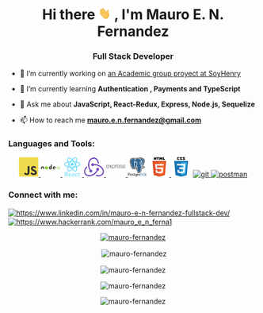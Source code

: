 <h1 align="center">Hi there <img src="https://raw.githubusercontent.com/ABSphreak/ABSphreak/master/gifs/Hi.gif" alt="wave" width="25px" height="25px"> , I'm Mauro E. N. Fernandez</h1>
<h3 align="center">Full Stack Developer</h3>

- 🔭 I’m currently working on [an Academic group proyect at SoyHenry](https://www.soyhenry.com/)

- 🌱 I’m currently learning **Authentication , Payments and TypeScript**

- 💬 Ask me about **JavaScript, React-Redux, Express, Node.js, Sequelize**

- 📫 How to reach me **mauro.e.n.fernandez@gmail.com**



<h3 align="left">Languages and Tools:</h3>
<p align="center">
  <a href="https://developer.mozilla.org/en-US/docs/Web/JavaScript" target="_blank" rel="noreferrer"> <img src="https://raw.githubusercontent.com/devicons/devicon/master/icons/javascript/javascript-original.svg" alt="javascript" width="40" height="40"/> </a>
    <a href="https://nodejs.org" target="_blank" rel="noreferrer"> <img src="https://raw.githubusercontent.com/devicons/devicon/master/icons/nodejs/nodejs-original-wordmark.svg" alt="nodejs" width="40" height="40"/> </a>
    <a href="https://reactjs.org/" target="_blank" rel="noreferrer"> <img src="https://raw.githubusercontent.com/devicons/devicon/master/icons/react/react-original-wordmark.svg" alt="react" width="40" height="40"/> </a>
  <a href="https://redux.js.org" target="_blank" rel="noreferrer"> <img src="https://raw.githubusercontent.com/devicons/devicon/master/icons/redux/redux-original.svg" alt="redux" width="40" height="40"/> </a>
    <a href="https://expressjs.com" target="_blank" rel="noreferrer"> <img src="https://raw.githubusercontent.com/devicons/devicon/master/icons/express/express-original-wordmark.svg" alt="express" width="40" height="40"/> </a>
  <a href="https://www.postgresql.org" target="_blank" rel="noreferrer"> <img src="https://raw.githubusercontent.com/devicons/devicon/master/icons/postgresql/postgresql-original-wordmark.svg" alt="postgresql" width="40" height="40"/></a>
  <a href="https://www.w3.org/html/" target="_blank" rel="noreferrer"> <img src="https://raw.githubusercontent.com/devicons/devicon/master/icons/html5/html5-original-wordmark.svg" alt="html5" width="40" height="40"/> </a> 
  <a href="https://www.w3schools.com/css/" target="_blank" rel="noreferrer"> <img src="https://raw.githubusercontent.com/devicons/devicon/master/icons/css3/css3-original-wordmark.svg" alt="css3" width="40" height="40"/></a>
  <a href="https://git-scm.com/" target="_blank" rel="noreferrer"> <img src="https://www.vectorlogo.zone/logos/git-scm/git-scm-icon.svg" alt="git" width="40" height="40"/> </a> 
  <a href="https://postman.com" target="_blank" rel="noreferrer"> <img src="https://www.vectorlogo.zone/logos/getpostman/getpostman-icon.svg" alt="postman" width="40" height="40"/> </a>
</p>

<h3 align="left">Connect with me:</h3>
<p align="left">
<a href="https://linkedin.com/in/https://www.linkedin.com/in/mauro-e-n-fernandez-fullstack-dev/" target="blank"><img align="center" src="https://raw.githubusercontent.com/rahuldkjain/github-profile-readme-generator/master/src/images/icons/Social/linked-in-alt.svg" alt="https://www.linkedin.com/in/mauro-e-n-fernandez-fullstack-dev/" height="30" width="40" /></a>
<a href="https://www.hackerrank.com/https://www.hackerrank.com/mauro_e_n_ferna1" target="blank"><img align="center" src="https://raw.githubusercontent.com/rahuldkjain/github-profile-readme-generator/master/src/images/icons/Social/hackerrank.svg" alt="https://www.hackerrank.com/mauro_e_n_ferna1" height="30" width="40" /></a>
</p>

<p align="center"> <a href="https://github.com/ryo-ma/github-profile-trophy"><img src="https://github-profile-trophy.vercel.app/?username=mauro-fernandez" alt="mauro-fernandez" /></a> </p>

<p align="center">&nbsp;<img align="center" src="https://github-readme-stats.vercel.app/api?username=mauro-fernandez&show_icons=true&locale=en" alt="mauro-fernandez" /></p>

<p align="center"><img align="center" src="https://github-readme-streak-stats.herokuapp.com/?user=mauro-fernandez&" alt="mauro-fernandez" /></p>

<p align="center"><img align="center" src="https://github-readme-stats.vercel.app/api/top-langs?username=mauro-fernandez&show_icons=true&locale=en&layout=compact" alt="mauro-fernandez" /></p>

<p align="center"> <img src="https://komarev.com/ghpvc/?username=mauro-fernandez&label=Profile%20views&color=04d727&style=flat" alt="mauro-fernandez" /> </p>


<!---
mauro-fernandez/mauro-fernandez is a ✨ special ✨ repository because its `README.md` (this file) appears on your GitHub profile.
You can click the Preview link to take a look at your changes.
--->
